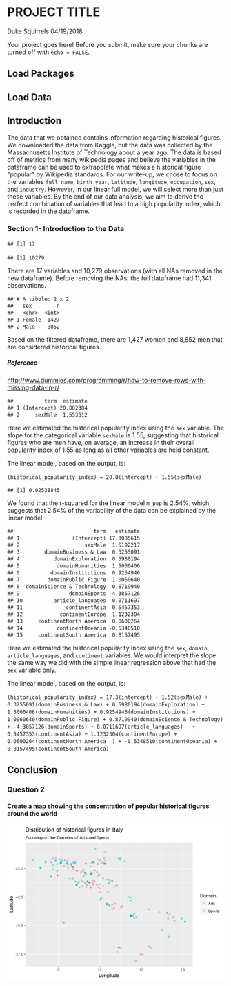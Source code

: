 PROJECT TITLE
================
Duke Squirrels
04/19/2018

Your project goes here! Before you submit, make sure your chunks are turned off with `echo = FALSE`.

Load Packages
-------------

Load Data
---------

Introduction
------------

The data that we obtained contains information regarding historical figures. We downloaded the data from Kaggle, but the data was collected by the Massachusetts Institute of Technology about a year ago. The data is based off of metrics from many wikipedia pages and believe the variables in the dataframe can be used to extrapolate what makes a historical figure "popular" by Wikipedia standards. For our write-up, we chose to focus on the variables `full_name`, `birth_year`, `latitude`, `longitude`, `occupation`, `sex`, and `industry`. However, in our linear full model, we will select more than just these variables. By the end of our data analysis, we aim to derive the perfect combination of variables that lead to a high popularity index, which is recorded in the dataframe.

### Section 1- Introduction to the Data

    ## [1] 17

    ## [1] 10279

There are 17 variables and 10,279 observations (with all NAs removed in the new dataframe). Before removing the NAs, the full dataframe had 11,341 observations.

    ## # A tibble: 2 x 2
    ##   sex        n
    ##   <chr>  <int>
    ## 1 Female  1427
    ## 2 Male    8852

Based on the filtered dataframe, there are 1,427 women and 8,852 men that are considered historical figures.

##### Reference

<http://www.dummies.com/programming/r/how-to-remove-rows-with-missing-data-in-r/>

    ##          term  estimate
    ## 1 (Intercept) 20.802384
    ## 2     sexMale  1.553512

Here we estimated the historical popularity index using the `sex` variable. The slope for the categorical variable `sexMale` is 1.55, suggesting that historical figures who are men have, on average, an increase in their overall popularity index of 1.55 as long as all other variables are held constant.

The linear model, based on the output, is:

`(historical_popularity_index) = 20.8(intercept) + 1.55(sexMale)`

    ## [1] 0.02538845

We found that the r-squared for the linear model `m_pop` is 2.54%, which suggests that 2.54% of the variability of the data can be explained by the linear model.

    ##                          term   estimate
    ## 1                 (Intercept) 17.3085615
    ## 2                     sexMale  1.5192217
    ## 3        domainBusiness & Law  0.3255091
    ## 4           domainExploration  0.5980194
    ## 5            domainHumanities  1.5000406
    ## 6          domainInstitutions  0.9254946
    ## 7         domainPublic Figure  1.0060640
    ## 8  domainScience & Technology  0.8719940
    ## 9                domainSports -4.3857126
    ## 10          article_languages  0.0711697
    ## 11              continentAsia  0.5457353
    ## 12            continentEurope  1.1232304
    ## 13     continentNorth America  0.0600264
    ## 14           continentOceania -0.5348510
    ## 15     continentSouth America  0.8157495

Here we estimated the historical popularity index using the `sex`, `domain`, `article_languages`, and `continent` variables. We would interpret the slope the same way we did with the simple linear regression above that had the `sex` variable only.

The linear model, based on the output, is:

`(historical_popularity_index) = 17.3(intercept) + 1.52(sexMale) + 0.3255091(domainBusiness & Law) + 0.5980194(domainExploration) + 1.5000406(domainHumanities) + 0.9254946(domainInstitutions) + 1.0060640(domainPublic Figure) + 0.8719940(domainScience & Technology) + -4.3857126(domainSports) + 0.0711697(article_languages)   + 0.5457353(continentAsia) + 1.1232304(continentEurope) + 0.0600264(continentNorth America  ) + -0.5348510(continentOceania) + 0.8157495(continentSouth America)`

Conclusion
----------

### Question 2

#### Create a map showing the concentration of popular historical figures around the world

![](project_files/figure-markdown_github/Italy-1.png)
